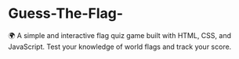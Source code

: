 # Guess-The-Flag-
🌍 A simple and interactive flag quiz game built with HTML, CSS, and JavaScript. Test your knowledge of world flags and track your score.
